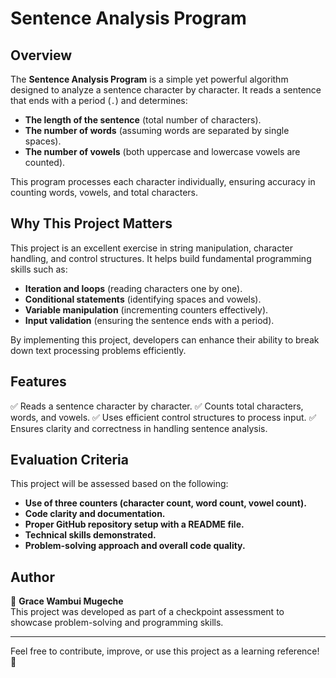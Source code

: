 # Sentence Analysis Program

## Overview
The **Sentence Analysis Program** is a simple yet powerful algorithm designed to analyze a sentence character by character. It reads a sentence that ends with a period (`.`) and determines:
- **The length of the sentence** (total number of characters).
- **The number of words** (assuming words are separated by single spaces).
- **The number of vowels** (both uppercase and lowercase vowels are counted).

This program processes each character individually, ensuring accuracy in counting words, vowels, and total characters.

## Why This Project Matters
This project is an excellent exercise in string manipulation, character handling, and control structures. It helps build fundamental programming skills such as:
- **Iteration and loops** (reading characters one by one).
- **Conditional statements** (identifying spaces and vowels).
- **Variable manipulation** (incrementing counters effectively).
- **Input validation** (ensuring the sentence ends with a period).

By implementing this project, developers can enhance their ability to break down text processing problems efficiently.

## Features
✅ Reads a sentence character by character.
✅ Counts total characters, words, and vowels.
✅ Uses efficient control structures to process input.
✅ Ensures clarity and correctness in handling sentence analysis.

## Evaluation Criteria
This project will be assessed based on the following:
- **Use of three counters (character count, word count, vowel count).**
- **Code clarity and documentation.**
- **Proper GitHub repository setup with a README file.**
- **Technical skills demonstrated.**
- **Problem-solving approach and overall code quality.**

## Author
📌 **Grace Wambui Mugeche**  
This project was developed as part of a checkpoint assessment to showcase problem-solving and programming skills.

---
Feel free to contribute, improve, or use this project as a learning reference! 🚀


